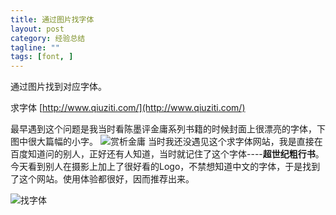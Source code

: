 ```yaml
---
title: 通过图片找字体
layout: post
category: 经验总结
tagline: ""
tags: [font, ]
---
```


通过图片找到对应字体。

求字体 [http://www.qiuziti.com/](http://www.qiuziti.com/)

最早遇到这个问题是我当时看陈墨评金庸系列书籍的时候封面上很漂亮的字体，下图中很大篇幅的小字。
![赏析金庸](https://lh4.googleusercontent.com/pWcRbC66Ag_QL_Cq1lw6Yi8e9VkZJ1PJ5obuYRYIWLsd=s600 "赏析金庸.jpg")
当时我还没遇见这个求字体网站，我是直接在百度知道问的别人，正好还有人知道，当时就记住了这个字体----**超世纪粗行书**。
今天看到别人在摄影上加上了很好看的Logo，不禁想知道中文的字体，于是找到了这个网站。使用体验都很好，因而推荐出来。

![找字体](https://lh4.googleusercontent.com/vyoUcsVUKncxLWh4GhcJjSattlkC494d4BNwbDGxXJr-=w650-h507)
